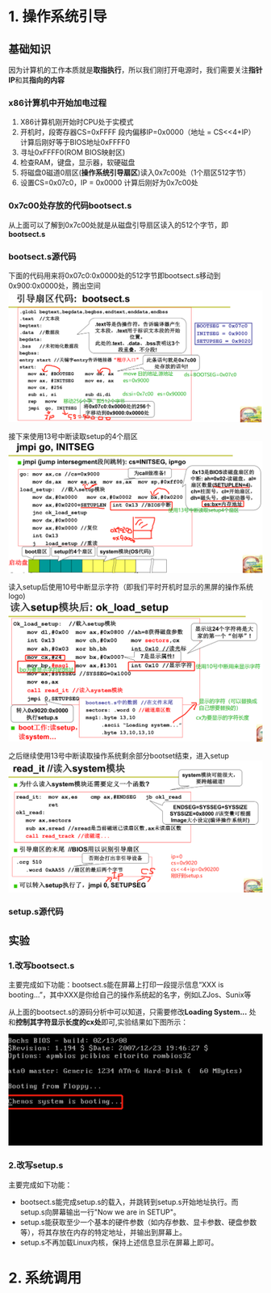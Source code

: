 
# 1. 操作系统引导
## 基础知识
因为计算机的工作本质就是**取指执行**，所以我们刚打开电源时，我们需要关注**指针IP**和其**指向的内容**

### x86计算机中开始加电过程
1. X86计算机刚开始时CPU处于实模式
2. 开机时，段寄存器CS=0xFFFF  段内偏移IP=0x0000（地址 = CS<<4+IP） 计算后刚好等于BIOS地址0xFFFF0
3. 寻址0xFFFF0(ROM BIOS映射区)
4. 检查RAM，键盘，显示器，软硬磁盘
5. 将磁盘0磁道0扇区(**操作系统引导扇区**)读入0x7c00处（1个扇区512字节）
6. 设置CS=0x07c0，IP = 0x0000  计算后刚好为0x7c00处  

### 0x7c00处存放的代码bootsect.s
从上面可以了解到0x7c00处就是从磁盘引导扇区读入的512个字节，即**bootsect.s**  

### bootsect.s源代码

下面的代码用来将0x07c0:0x0000处的512字节即bootsect.s移动到0x900:0x0000处，腾出空间  
![bootsect.s](https://github.com/ChenLiang-Vic/Personal-notes/blob/master/%E6%93%8D%E4%BD%9C%E7%B3%BB%E7%BB%9F/img/bootsect.png)

接下来使用13号中断读取setup的4个扇区  
![bootsect2.s](https://github.com/ChenLiang-Vic/Personal-notes/blob/master/%E6%93%8D%E4%BD%9C%E7%B3%BB%E7%BB%9F/img/bootsect2.png)

读入setup后使用10号中断显示字符（即我们平时开机时显示的黑屏的操作系统logo)  
![bootsect3.s](https://github.com/ChenLiang-Vic/Personal-notes/blob/master/%E6%93%8D%E4%BD%9C%E7%B3%BB%E7%BB%9F/img/bootsect3.png)

之后继续使用13号中断读取操作系统剩余部分bootset结束，进入setup  
![bootsect4.s](https://github.com/ChenLiang-Vic/Personal-notes/blob/master/%E6%93%8D%E4%BD%9C%E7%B3%BB%E7%BB%9F/img/bootsect4.png)

### setup.s源代码


## 实验
### 1.改写bootsect.s
主要完成如下功能：bootsect.s能在屏幕上打印一段提示信息“XXX is booting...”，其中XXX是你给自己的操作系统起的名字，例如LZJos、Sunix等

从上面的bootsect.s的源码分析中可以知道，只需要修改**Loading System...** 处和**控制其字符显示长度的cx处**即可,实验结果如下图所示：  

![bootsect实验结果](https://github.com/ChenLiang-Vic/Personal-notes/blob/master/%E6%93%8D%E4%BD%9C%E7%B3%BB%E7%BB%9F/img/bootsect%E5%AE%9E%E9%AA%8C%E7%BB%93%E6%9E%9C.png)

### 2.改写setup.s
主要完成如下功能：
- bootsect.s能完成setup.s的载入，并跳转到setup.s开始地址执行。而setup.s向屏幕输出一行"Now we are in SETUP"。  
- setup.s能获取至少一个基本的硬件参数（如内存参数、显卡参数、硬盘参数等），将其存放在内存的特定地址，并输出到屏幕上。 
- setup.s不再加载Linux内核，保持上述信息显示在屏幕上即可。  



# 2. 系统调用